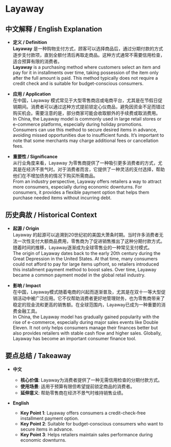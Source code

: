 # Layaway

## 中文解释 / English Explanation

* **定义 / Definition**  
  **Layaway** 是一种购物支付方式，顾客可以选择商品后，通过分期付款的方式逐步支付款项，直到全额付清后再取走商品。这种方式通常不需要信用检查，适合预算有限的消费者。  
  **Layaway** is a purchasing method where customers select an item and pay for it in installments over time, taking possession of the item only after the full amount is paid. This method typically does not require a credit check and is suitable for budget-conscious consumers.

* **应用 / Application**  
  在中国，Layaway 模式常见于大型零售商店或电商平台，尤其是在节假日促销期间。消费者可以通过这种方式提前锁定心仪商品，避免因资金不足而错过购买机会。需要注意的是，部分商家可能会收取额外的手续费或取消费用。  
  In China, the Layaway model is commonly used in large retail stores or e-commerce platforms, especially during holiday promotions. Consumers can use this method to secure desired items in advance, avoiding missed opportunities due to insufficient funds. It’s important to note that some merchants may charge additional fees or cancellation fees.

* **重要性 / Significance**  
  从行业角度来看，Layaway 为零售商提供了一种吸引更多消费者的方式，尤其是在经济不景气时。对于消费者而言，它提供了一种灵活的支付选择，帮助他们在不增加债务的情况下购买所需商品。  
  From an industry perspective, Layaway offers retailers a way to attract more consumers, especially during economic downturns. For consumers, it provides a flexible payment option that helps them purchase needed items without incurring debt.

## 历史典故 / Historical Context

* **起源 / Origin**  
  Layaway 的起源可以追溯到20世纪初的美国大萧条时期。当时许多消费者无法一次性支付大额商品费用，零售商为了促进销售推出了这种分期付款方式。随着时间的推移，Layaway逐渐成为全球零售业的一种常见支付模式。  
  The origin of Layaway dates back to the early 20th century during the Great Depression in the United States. At that time, many consumers could not afford to pay for large items upfront, so retailers introduced this installment payment method to boost sales. Over time, Layaway became a common payment model in the global retail industry.

* **影响 / Impact**  
  在中国，Layaway模式随着电商的兴起而逐渐普及，尤其是在双十一等大型促销活动中被广泛应用。它不仅帮助消费者更好地管理财务，也为零售商带来了稳定的现金流和更高的销售额。在全球范围内，Layaway已成为一种重要的消费金融工具。  
  In China, the Layaway model has gradually gained popularity with the rise of e-commerce, especially during major sales events like Double Eleven. It not only helps consumers manage their finances better but also provides retailers with stable cash flow and higher sales. Globally, Layaway has become an important consumer finance tool.

## 要点总结 / Takeaway

* **中文**  
  - **核心价值**: Layaway为消费者提供了一种无需信用检查的分期付款方式。
  - **使用场景**: 适用于预算有限但希望提前锁定商品的消费者。
  - **延伸意义**: 帮助零售商在经济不景气时维持销售业绩。

* **English**  
  - **Key Point 1**: Layaway offers consumers a credit-check-free installment payment option.
  - **Key Point 2**: Suitable for budget-conscious consumers who want to secure items in advance.
  - **Key Point 3**: Helps retailers maintain sales performance during economic downturns.